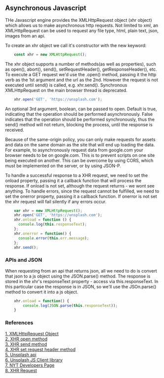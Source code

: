 ## Asynchronous Javascript

THe Javascript engine provides the XMLHttpRequest object (xhr object) which allows us to make asynchronous http requests. Not limited to xml, an XMLHttpRequest can be used to request any file type, html, plain text, json, images from an api.

To create an xhr object we call it's constructor with the new keyword:

```javascript
    const xhr = new XMLHttpRequest();
```

The xhr object supports a number of methods(as well as properties), such as open(), abort(), send(), setRequestHeader(), getResponseHeader(), etc. To execute a GET request we'd use the .open() method, passing it the http verb as the 1st argument and the url as the 2nd. However the request is not executed until send() is called, e.g. xhr.send(). Synchronous XMLHttpRequest on the main browser thread is deprecated.

```javascript
    xhr.open('GET', 'https://unsplash.com');
```

An optional 3rd argument, boolean, can be passed to open. Default is true, indicating that the operation should be performed asynchronously. False indicates that the operation should be performed synchronously, thus the send() method will not return, blocking the process, until the response is received. 

Because of the same-origin policy, you can only make requests for assets and data on the same domain as the site that will end up loading the data. For example, to asynchronously request data from google.com your browser needs to be on google.com. This is to prevent scripts on one site being executed on another. This can be overcome by using CORS, which must be implemented on the server, or by using JSON-P.

To handle a successful response to a XHR request, we need to set the onload property, passing it a callback function that will process the response. If onload is not set, although the request returns - we wont see anything. To handle errors, since the request cannot be fulfilled, we need to set the onerror property, passing it a callback function. If onerror is not set the xhr request will fail silently if any errors occur.


```javascript
    var xhr = new XMLHttpRequest();
    xhr.open('GET', 'https://unsplash.com');
    xhr.onload = function () {
      console.log(this.responseText);
    };
    xhr.onerror = function() { 
      console.error(this.err.message);
    };
    xhr.send();
```

### APIs and JSON

When requesting from an api that returns json, all we need to do is convert that json to a js object using the JSON.parse() method. The response is stored in the xhr's responseText property - access via this.responseText. In this particular case the response is in JSON, so we'll use the JSOn.parse() method to convert it into a js object.


```javascript
    xhr.onload = function() {
        console.log(JSON.parse(this.responseText));
    }
```




### References

[1. XMLHttpRequest Object](https://developer.mozilla.org/en-US/docs/Web/API/XMLHttpRequest)  
[2. XHR open method](https://developer.mozilla.org/en-US/docs/Web/API/XMLHttpRequest/open)  
[3. XHR send method](https://developer.mozilla.org/en-US/docs/Web/API/XMLHttpRequest/send)  
[4. XHR set request header method](https://developer.mozilla.org/en-US/docs/Web/API/XMLHttpRequest/setRequestHeader)  
[5. Unsplash api](https://unsplash.com/developers)  
[6. Unsplash JS Client library](https://github.com/unsplash/unsplash-js)  
[7. NYT Developers Page](https://developer.nytimes.com/)  
[8. XHR Request](https://www.html5rocks.com/en/tutorials/file/xhr2/)  
